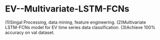 # EV--Multivariate-LSTM-FCNs

(1)Singal Processing, data mining, feature engineering.
(2)Multivariate LSTM-FCNs model for EV time series data classification.
(3)Achieve 100% accuracy on val dataset.
